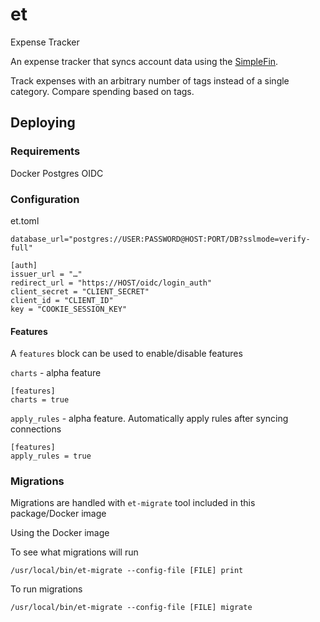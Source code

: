 # et
Expense Tracker

An expense tracker that syncs account data using the [SimpleFin](https://www.simplefin.org/).

Track expenses with an arbitrary number of tags instead of a single category. Compare spending based on tags.

## Deploying

### Requirements

Docker
Postgres
OIDC

### Configuration

et.toml

```
database_url="postgres://USER:PASSWORD@HOST:PORT/DB?sslmode=verify-full"

[auth]
issuer_url = "…"
redirect_url = "https://HOST/oidc/login_auth"
client_secret = "CLIENT_SECRET"
client_id = "CLIENT_ID"
key = "COOKIE_SESSION_KEY"
```


#### Features

A `features` block can be used to enable/disable features

`charts` - alpha feature

```
[features]
charts = true
```

`apply_rules` - alpha feature. Automatically apply rules after syncing connections

```
[features]
apply_rules = true
```

### Migrations

Migrations are handled with `et-migrate` tool included in this package/Docker image

Using the Docker image

To see what migrations will run

`/usr/local/bin/et-migrate --config-file [FILE] print`

To run migrations

`/usr/local/bin/et-migrate --config-file [FILE] migrate`
